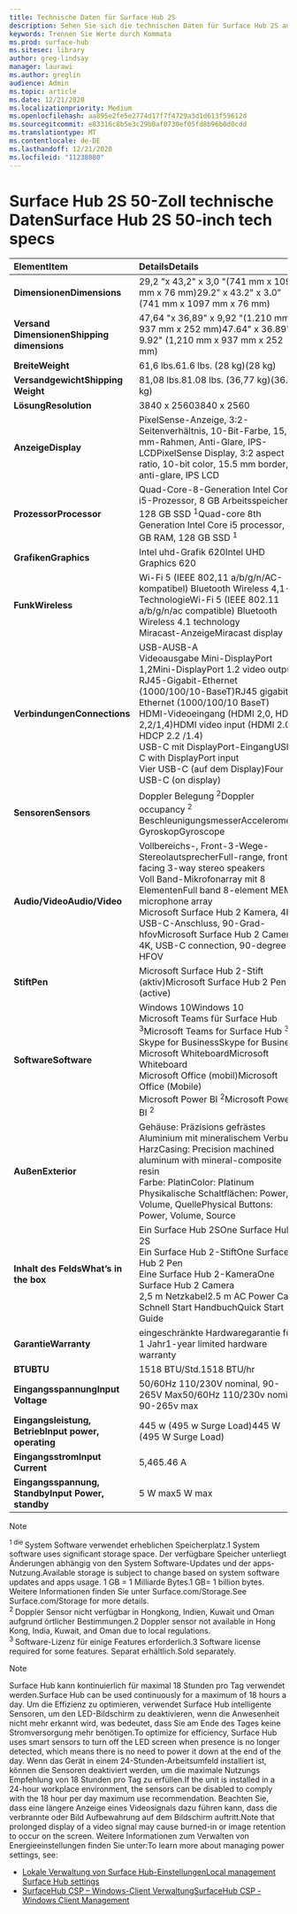 ```yaml
---
title: Technische Daten für Surface Hub 2S
description: Sehen Sie sich die technischen Daten für Surface Hub 2S an, einschließlich Stift, Kamera und optionaler Akku Spezifikationen für Handys.
keywords: Trennen Sie Werte durch Kommata
ms.prod: surface-hub
ms.sitesec: library
author: greg-lindsay
manager: laurawi
ms.author: greglin
audience: Admin
ms.topic: article
ms.date: 12/21/2020
ms.localizationpriority: Medium
ms.openlocfilehash: aa895e2fe5e2774d17f7f4729a3d1d613f59612d
ms.sourcegitcommit: e83316c8b5e3c29b0af0730ef05fd8b96b0d0cdd
ms.translationtype: MT
ms.contentlocale: de-DE
ms.lasthandoff: 12/21/2020
ms.locfileid: "11238080"
---
```

# <span data-ttu-id="4cdcb-104">Surface Hub 2S 50-Zoll technische Daten</span><span class="sxs-lookup"><span data-stu-id="4cdcb-104">Surface Hub 2S 50-inch tech specs</span></span>

|**<span data-ttu-id="4cdcb-105">Element</span><span class="sxs-lookup"><span data-stu-id="4cdcb-105">Item</span></span>**|**<span data-ttu-id="4cdcb-106">Details</span><span class="sxs-lookup"><span data-stu-id="4cdcb-106">Details</span></span>**|
|:------ |:--------- |
|**<span data-ttu-id="4cdcb-107">Dimensionen</span><span class="sxs-lookup"><span data-stu-id="4cdcb-107">Dimensions</span></span>**| <span data-ttu-id="4cdcb-108">29,2 "x 43,2" x 3,0 "(741 mm x 1097 mm x 76 mm)</span><span class="sxs-lookup"><span data-stu-id="4cdcb-108">29.2" x 43.2" x 3.0” (741 mm x 1097 mm x 76 mm)</span></span> |
|**<span data-ttu-id="4cdcb-109">Versand Dimensionen</span><span class="sxs-lookup"><span data-stu-id="4cdcb-109">Shipping dimensions</span></span>**| <span data-ttu-id="4cdcb-110">47,64 "x 36,89" x 9,92 "(1.210 mm x 937 mm x 252 mm)</span><span class="sxs-lookup"><span data-stu-id="4cdcb-110">47.64" x 36.89" x 9.92" (1,210 mm x 937 mm x 252 mm)</span></span>|
|**<span data-ttu-id="4cdcb-111">Breite</span><span class="sxs-lookup"><span data-stu-id="4cdcb-111">Weight</span></span>**| <span data-ttu-id="4cdcb-112">61,6 lbs.</span><span class="sxs-lookup"><span data-stu-id="4cdcb-112">61.6 lbs.</span></span> <span data-ttu-id="4cdcb-113">(28 kg)</span><span class="sxs-lookup"><span data-stu-id="4cdcb-113">(28 kg)</span></span> |
|**<span data-ttu-id="4cdcb-114">Versandgewicht</span><span class="sxs-lookup"><span data-stu-id="4cdcb-114">Shipping Weight</span></span>**| <span data-ttu-id="4cdcb-115">81,08 lbs.</span><span class="sxs-lookup"><span data-stu-id="4cdcb-115">81.08 lbs.</span></span> <span data-ttu-id="4cdcb-116">(36,77 kg)</span><span class="sxs-lookup"><span data-stu-id="4cdcb-116">(36.77 kg)</span></span> |
|**<span data-ttu-id="4cdcb-117">Lösung</span><span class="sxs-lookup"><span data-stu-id="4cdcb-117">Resolution</span></span>**| <span data-ttu-id="4cdcb-118">3840 x 2560</span><span class="sxs-lookup"><span data-stu-id="4cdcb-118">3840 x 2560</span></span> |
|**<span data-ttu-id="4cdcb-119">Anzeige</span><span class="sxs-lookup"><span data-stu-id="4cdcb-119">Display</span></span>**| <span data-ttu-id="4cdcb-120">PixelSense-Anzeige, 3:2-Seitenverhältnis, 10-Bit-Farbe, 15,5-mm-Rahmen, Anti-Glare, IPS-LCD</span><span class="sxs-lookup"><span data-stu-id="4cdcb-120">PixelSense Display, 3:2 aspect ratio, 10-bit color, 15.5 mm border, anti-glare, IPS LCD</span></span> |
|**<span data-ttu-id="4cdcb-121">Prozessor</span><span class="sxs-lookup"><span data-stu-id="4cdcb-121">Processor</span></span>**| <span data-ttu-id="4cdcb-122">Quad-Core-8-Generation Intel Core i5-Prozessor, 8 GB Arbeitsspeicher, 128 GB SSD <sup> 1</span><span class="sxs-lookup"><span data-stu-id="4cdcb-122">Quad-core 8th Generation Intel Core i5 processor, 8 GB RAM, 128 GB SSD <sup>1</span></span></sup> |
|**<span data-ttu-id="4cdcb-123">Grafiken</span><span class="sxs-lookup"><span data-stu-id="4cdcb-123">Graphics</span></span>**| <span data-ttu-id="4cdcb-124">Intel uhd-Grafik 620</span><span class="sxs-lookup"><span data-stu-id="4cdcb-124">Intel UHD Graphics 620</span></span> |
|**<span data-ttu-id="4cdcb-125">Funk</span><span class="sxs-lookup"><span data-stu-id="4cdcb-125">Wireless</span></span>**| <span data-ttu-id="4cdcb-126">Wi-Fi 5 (IEEE 802,11 a/b/g/n/AC-kompatibel) Bluetooth Wireless 4,1-Technologie</span><span class="sxs-lookup"><span data-stu-id="4cdcb-126">Wi-Fi 5 (IEEE 802.11 a/b/g/n/ac compatible) Bluetooth Wireless 4.1 technology</span></span> <br> <span data-ttu-id="4cdcb-127">Miracast-Anzeige</span><span class="sxs-lookup"><span data-stu-id="4cdcb-127">Miracast display</span></span> |
|**<span data-ttu-id="4cdcb-128">Verbindungen</span><span class="sxs-lookup"><span data-stu-id="4cdcb-128">Connections</span></span>**| <span data-ttu-id="4cdcb-129">USB-A</span><span class="sxs-lookup"><span data-stu-id="4cdcb-129">USB-A</span></span> <br> <span data-ttu-id="4cdcb-130">Videoausgabe Mini-DisplayPort 1,2</span><span class="sxs-lookup"><span data-stu-id="4cdcb-130">Mini-DisplayPort 1.2 video output</span></span> <br> <span data-ttu-id="4cdcb-131">RJ45-Gigabit-Ethernet (1000/100/10-BaseT)</span><span class="sxs-lookup"><span data-stu-id="4cdcb-131">RJ45 gigabit Ethernet (1000/100/10 BaseT)</span></span> <br> <span data-ttu-id="4cdcb-132">HDMI-Videoeingang (HDMI 2,0, HDCP 2,2/1,4)</span><span class="sxs-lookup"><span data-stu-id="4cdcb-132">HDMI video input (HDMI 2.0, HDCP 2.2 /1.4)</span></span> <br> <span data-ttu-id="4cdcb-133">USB-C mit DisplayPort-Eingang</span><span class="sxs-lookup"><span data-stu-id="4cdcb-133">USB-C with DisplayPort input</span></span> <br> <span data-ttu-id="4cdcb-134">Vier USB-C (auf dem Display)</span><span class="sxs-lookup"><span data-stu-id="4cdcb-134">Four USB-C (on display)</span></span> |
|**<span data-ttu-id="4cdcb-135">Sensoren</span><span class="sxs-lookup"><span data-stu-id="4cdcb-135">Sensors</span></span>**| <span data-ttu-id="4cdcb-136">Doppler Belegung <sup> 2</span><span class="sxs-lookup"><span data-stu-id="4cdcb-136">Doppler occupancy <sup>2</span></span></sup> <br> <span data-ttu-id="4cdcb-137">Beschleunigungsmesser</span><span class="sxs-lookup"><span data-stu-id="4cdcb-137">Accelerometer</span></span> <br> <span data-ttu-id="4cdcb-138">Gyroskop</span><span class="sxs-lookup"><span data-stu-id="4cdcb-138">Gyroscope</span></span> |
|**<span data-ttu-id="4cdcb-139">Audio/Video</span><span class="sxs-lookup"><span data-stu-id="4cdcb-139">Audio/Video</span></span>**| <span data-ttu-id="4cdcb-140">Vollbereichs-, Front-3-Wege-Stereolautsprecher</span><span class="sxs-lookup"><span data-stu-id="4cdcb-140">Full-range, front facing 3-way stereo speakers</span></span> <br> <span data-ttu-id="4cdcb-141">Voll Band-Mikrofonarray mit 8 Elementen</span><span class="sxs-lookup"><span data-stu-id="4cdcb-141">Full band 8-element MEMS microphone array</span></span> <br> <span data-ttu-id="4cdcb-142">Microsoft Surface Hub 2 Kamera, 4K, USB-C-Anschluss, 90-Grad-hfov</span><span class="sxs-lookup"><span data-stu-id="4cdcb-142">Microsoft Surface Hub 2 Camera, 4K, USB-C connection, 90-degree HFOV</span></span> |
|**<span data-ttu-id="4cdcb-143">Stift</span><span class="sxs-lookup"><span data-stu-id="4cdcb-143">Pen</span></span>**| <span data-ttu-id="4cdcb-144">Microsoft Surface Hub 2-Stift (aktiv)</span><span class="sxs-lookup"><span data-stu-id="4cdcb-144">Microsoft Surface Hub 2 Pen (active)</span></span> |
|**<span data-ttu-id="4cdcb-145">Software</span><span class="sxs-lookup"><span data-stu-id="4cdcb-145">Software</span></span>**| <span data-ttu-id="4cdcb-146">Windows 10</span><span class="sxs-lookup"><span data-stu-id="4cdcb-146">Windows 10</span></span> <br> <span data-ttu-id="4cdcb-147">Microsoft Teams für Surface Hub <sup> 3</span><span class="sxs-lookup"><span data-stu-id="4cdcb-147">Microsoft Teams for Surface Hub <sup>3</span></span></sup> <br> <span data-ttu-id="4cdcb-148">Skype for Business</span><span class="sxs-lookup"><span data-stu-id="4cdcb-148">Skype for Business</span></span> <br> <span data-ttu-id="4cdcb-149">Microsoft Whiteboard</span><span class="sxs-lookup"><span data-stu-id="4cdcb-149">Microsoft Whiteboard</span></span> <br> <span data-ttu-id="4cdcb-150">Microsoft Office (mobil)</span><span class="sxs-lookup"><span data-stu-id="4cdcb-150">Microsoft Office (Mobile)</span></span> <br> <span data-ttu-id="4cdcb-151">Microsoft Power BI <sup> 2</span><span class="sxs-lookup"><span data-stu-id="4cdcb-151">Microsoft Power BI <sup>2</span></span></sup> |
|**<span data-ttu-id="4cdcb-152">Außen</span><span class="sxs-lookup"><span data-stu-id="4cdcb-152">Exterior</span></span>**| <span data-ttu-id="4cdcb-153">Gehäuse: Präzisions gefrästes Aluminium mit mineralischem Verbund Harz</span><span class="sxs-lookup"><span data-stu-id="4cdcb-153">Casing: Precision machined aluminum with mineral-composite resin</span></span> <br> <span data-ttu-id="4cdcb-154">Farbe: Platin</span><span class="sxs-lookup"><span data-stu-id="4cdcb-154">Color: Platinum</span></span> <br> <span data-ttu-id="4cdcb-155">Physikalische Schaltflächen: Power, Volume, Quelle</span><span class="sxs-lookup"><span data-stu-id="4cdcb-155">Physical Buttons: Power, Volume, Source</span></span> |
|**<span data-ttu-id="4cdcb-156">Inhalt des Felds</span><span class="sxs-lookup"><span data-stu-id="4cdcb-156">What’s in the box</span></span>**| <span data-ttu-id="4cdcb-157">Ein Surface Hub 2S</span><span class="sxs-lookup"><span data-stu-id="4cdcb-157">One Surface Hub 2S</span></span> <br> <span data-ttu-id="4cdcb-158">Ein Surface Hub 2-Stift</span><span class="sxs-lookup"><span data-stu-id="4cdcb-158">One Surface Hub 2 Pen</span></span>  <br> <span data-ttu-id="4cdcb-159">Eine Surface Hub 2-Kamera</span><span class="sxs-lookup"><span data-stu-id="4cdcb-159">One Surface Hub 2 Camera</span></span> <br> <span data-ttu-id="4cdcb-160">2,5 m Netzkabel</span><span class="sxs-lookup"><span data-stu-id="4cdcb-160">2.5 m AC Power Cable</span></span> <br> <span data-ttu-id="4cdcb-161">Schnell Start Handbuch</span><span class="sxs-lookup"><span data-stu-id="4cdcb-161">Quick Start Guide</span></span> |
|**<span data-ttu-id="4cdcb-162">Garantie</span><span class="sxs-lookup"><span data-stu-id="4cdcb-162">Warranty</span></span>**| <span data-ttu-id="4cdcb-163">eingeschränkte Hardwaregarantie für 1 Jahr</span><span class="sxs-lookup"><span data-stu-id="4cdcb-163">1-year limited hardware warranty</span></span> |
|**<span data-ttu-id="4cdcb-164">BTU</span><span class="sxs-lookup"><span data-stu-id="4cdcb-164">BTU</span></span>**| <span data-ttu-id="4cdcb-165">1518 BTU/Std.</span><span class="sxs-lookup"><span data-stu-id="4cdcb-165">1518 BTU/hr</span></span> |
|**<span data-ttu-id="4cdcb-166">Eingangsspannung</span><span class="sxs-lookup"><span data-stu-id="4cdcb-166">Input Voltage</span></span>**| <span data-ttu-id="4cdcb-167">50/60Hz 110/230V nominal, 90-265V Max</span><span class="sxs-lookup"><span data-stu-id="4cdcb-167">50/60Hz 110/230v nominal, 90-265v max</span></span> |
|**<span data-ttu-id="4cdcb-168">Eingangsleistung, Betrieb</span><span class="sxs-lookup"><span data-stu-id="4cdcb-168">Input power, operating</span></span>**| <span data-ttu-id="4cdcb-169">445 w (495 w Surge Load)</span><span class="sxs-lookup"><span data-stu-id="4cdcb-169">445 W (495 W Surge Load)</span></span> |
|**<span data-ttu-id="4cdcb-170">Eingangsstrom</span><span class="sxs-lookup"><span data-stu-id="4cdcb-170">Input Current</span></span>**| <span data-ttu-id="4cdcb-171">5,46</span><span class="sxs-lookup"><span data-stu-id="4cdcb-171">5.46 A</span></span> |
|**<span data-ttu-id="4cdcb-172">Eingangsspannung, Standby</span><span class="sxs-lookup"><span data-stu-id="4cdcb-172">Input Power, standby</span></span>**| <span data-ttu-id="4cdcb-173">5 W max</span><span class="sxs-lookup"><span data-stu-id="4cdcb-173">5 W max</span></span>  |

> [!NOTE]
> <sup><span data-ttu-id="4cdcb-174">1 die </sup> System Software verwendet erheblichen Speicherplatz.</span><span class="sxs-lookup"><span data-stu-id="4cdcb-174">1</sup> System software uses significant storage space.</span></span> <span data-ttu-id="4cdcb-175">Der verfügbare Speicher unterliegt Änderungen abhängig von den System Software-Updates und der apps-Nutzung.</span><span class="sxs-lookup"><span data-stu-id="4cdcb-175">Available storage is subject to change based on system software updates and apps usage.</span></span> <span data-ttu-id="4cdcb-176">1 GB = 1 Milliarde Bytes.</span><span class="sxs-lookup"><span data-stu-id="4cdcb-176">1 GB= 1 billion bytes.</span></span> <span data-ttu-id="4cdcb-177">Weitere Informationen finden Sie unter Surface.com/Storage.</span><span class="sxs-lookup"><span data-stu-id="4cdcb-177">See Surface.com/Storage for more details.</span></span> <br> <sup><span data-ttu-id="4cdcb-178">2 </sup> Doppler Sensor nicht verfügbar in Hongkong, Indien, Kuwait und Oman aufgrund örtlicher Bestimmungen.</span><span class="sxs-lookup"><span data-stu-id="4cdcb-178">2</sup> Doppler sensor not available in Hong Kong, India, Kuwait, and Oman  due to local regulations.</span></span>
<br> <sup><span data-ttu-id="4cdcb-179">3 </sup> Software-Lizenz für einige Features erforderlich.</span><span class="sxs-lookup"><span data-stu-id="4cdcb-179">3</sup> Software license required for some features.</span></span> <span data-ttu-id="4cdcb-180">Separat erhältlich.</span><span class="sxs-lookup"><span data-stu-id="4cdcb-180">Sold separately.</span></span><br> 

> [!NOTE]
> <span data-ttu-id="4cdcb-181">Surface Hub kann kontinuierlich für maximal 18 Stunden pro Tag verwendet werden.</span><span class="sxs-lookup"><span data-stu-id="4cdcb-181">Surface Hub can be used continuously for a maximum of 18 hours a day.</span></span> <span data-ttu-id="4cdcb-182">Um die Effizienz zu optimieren, verwendet Surface Hub intelligente Sensoren, um den LED-Bildschirm zu deaktivieren, wenn die Anwesenheit nicht mehr erkannt wird, was bedeutet, dass Sie am Ende des Tages keine Stromversorgung mehr benötigen.</span><span class="sxs-lookup"><span data-stu-id="4cdcb-182">To optimize for efficiency, Surface Hub uses smart sensors to turn off the LED screen when presence is no longer detected, which means there is no need to power it down at the end of the day.</span></span> <span data-ttu-id="4cdcb-183">Wenn das Gerät in einem 24-Stunden-Arbeitsumfeld installiert ist, können die Sensoren deaktiviert werden, um die maximale Nutzungs Empfehlung von 18 Stunden pro Tag zu erfüllen.</span><span class="sxs-lookup"><span data-stu-id="4cdcb-183">If the unit is installed in a 24-hour workplace environment, the sensors can be disabled to comply with the 18 hour per day maximum use recommendation.</span></span> <span data-ttu-id="4cdcb-184">Beachten Sie, dass eine längere Anzeige eines Videosignals dazu führen kann, dass die verbrannte oder Bild Aufbewahrung auf dem Bildschirm auftritt.</span><span class="sxs-lookup"><span data-stu-id="4cdcb-184">Note that prolonged display of a video signal may cause burned-in or image retention to occur on the screen.</span></span> <span data-ttu-id="4cdcb-185">Weitere Informationen zum Verwalten von Energieeinstellungen finden Sie unter:</span><span class="sxs-lookup"><span data-stu-id="4cdcb-185">To learn more about managing power settings, see:</span></span>
>
> - [<span data-ttu-id="4cdcb-186">Lokale Verwaltung von Surface Hub-Einstellungen</span><span class="sxs-lookup"><span data-stu-id="4cdcb-186">Local management Surface Hub settings</span></span>](local-management-surface-hub-settings.md)
> - [<span data-ttu-id="4cdcb-187">SurfaceHub CSP – Windows-Client Verwaltung</span><span class="sxs-lookup"><span data-stu-id="4cdcb-187">SurfaceHub CSP - Windows Client Management</span></span>](https://docs.microsoft.com/windows/client-management/mdm/surfacehub-csp)